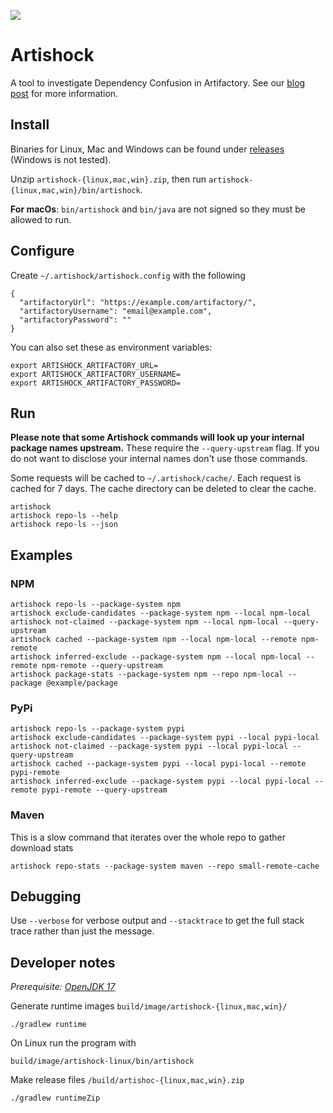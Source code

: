 ![](src/main/logo/artishock.svg)
# Artishock
A tool to investigate Dependency Confusion in Artifactory. See our [blog post](https://schibsted.com/blog/dependency-confusion-how-we-protected-ourselves/) for more information.

## Install
Binaries for Linux, Mac and Windows can be found under [releases](https://github.com/schibsted/artishock/releases) (Windows is not tested).

Unzip `artishock-{linux,mac,win}.zip`, then run `artishock-{linux,mac,win}/bin/artishock`.

**For macOs**: `bin/artishock` and `bin/java` are not signed so they must be allowed to run.

## Configure
Create `~/.artishock/artishock.config` with the following
```
{
  "artifactoryUrl": "https://example.com/artifactory/",
  "artifactoryUsername": "email@example.com",
  "artifactoryPassword": ""
}
```

You can also set these as environment variables:
```
export ARTISHOCK_ARTIFACTORY_URL=
export ARTISHOCK_ARTIFACTORY_USERNAME=
export ARTISHOCK_ARTIFACTORY_PASSWORD=
```

## Run

**Please note that some Artishock commands will look up your internal package names upstream.** These require the `--query-upstream` flag. If you do not want to disclose your internal names don't use those commands.

Some requests will be cached to `~/.artishock/cache/`. Each request is cached for 7 days. The cache directory can be deleted to clear the cache.
```
artishock
artishock repo-ls --help
artishock repo-ls --json
```

## Examples

### NPM
```
artishock repo-ls --package-system npm
artishock exclude-candidates --package-system npm --local npm-local
artishock not-claimed --package-system npm --local npm-local --query-upstream
artishock cached --package-system npm --local npm-local --remote npm-remote
artishock inferred-exclude --package-system npm --local npm-local --remote npm-remote --query-upstream
artishock package-stats --package-system npm --repo npm-local --package @example/package
```

### PyPi
```
artishock repo-ls --package-system pypi
artishock exclude-candidates --package-system pypi --local pypi-local
artishock not-claimed --package-system pypi --local pypi-local --query-upstream
artishock cached --package-system pypi --local pypi-local --remote pypi-remote
artishock inferred-exclude --package-system pypi --local pypi-local --remote pypi-remote --query-upstream
```

### Maven
This is a slow command that iterates over the whole repo to gather download stats
```
artishock repo-stats --package-system maven --repo small-remote-cache
```

## Debugging
Use `--verbose` for verbose output and `--stacktrace` to get the full stack trace rather than just the message.

## Developer notes
*Prerequisite: [OpenJDK 17](https://adoptium.net/)*

Generate runtime images `build/image/artishock-{linux,mac,win}/`
```
./gradlew runtime
```

On Linux run the program with
```
build/image/artishock-linux/bin/artishock
```

Make release files `/build/artishoc-{linux,mac,win}.zip`
```
./gradlew runtimeZip
```
